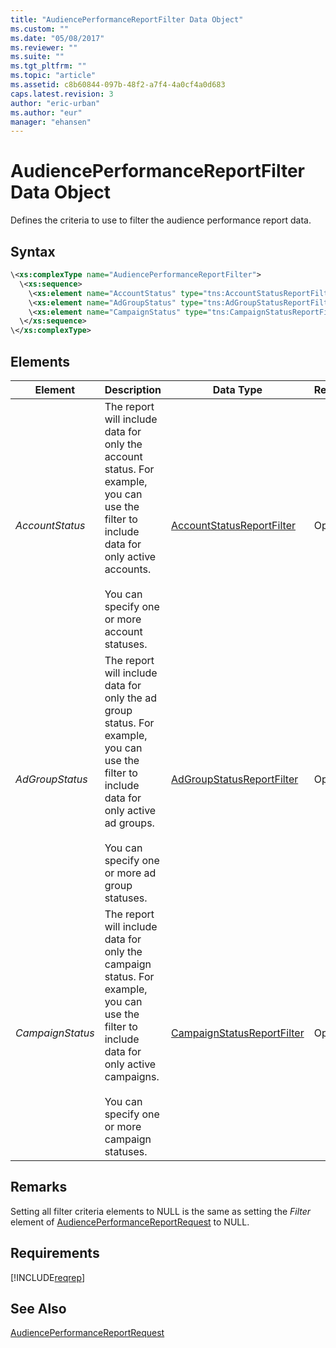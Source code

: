 ```yaml
---
title: "AudiencePerformanceReportFilter Data Object"
ms.custom: ""
ms.date: "05/08/2017"
ms.reviewer: ""
ms.suite: ""
ms.tgt_pltfrm: ""
ms.topic: "article"
ms.assetid: c8b60844-097b-48f2-a7f4-4a0cf4a0d683
caps.latest.revision: 3
author: "eric-urban"
ms.author: "eur"
manager: "ehansen"
---
```

# AudiencePerformanceReportFilter Data Object
Defines the criteria to use to filter the audience performance report data.

## Syntax

```xml
\<xs:complexType name="AudiencePerformanceReportFilter">
  \<xs:sequence>
    \<xs:element name="AccountStatus" type="tns:AccountStatusReportFilter" nillable="true" minOccurs="0"/>
    \<xs:element name="AdGroupStatus" type="tns:AdGroupStatusReportFilter" nillable="true" minOccurs="0"/>
    \<xs:element name="CampaignStatus" type="tns:CampaignStatusReportFilter" nillable="true" minOccurs="0"/>
  \</xs:sequence>
\</xs:complexType>
```

## <a name="elements"></a>Elements

|Element|Description|Data Type|Required/Optional|
|-----------|---------------|-------------|---------------------|
|*AccountStatus*|The report will include data for only the account status. For example, you can use the filter to include data for only active accounts.<br /><br />You can specify one or more account statuses.|[AccountStatusReportFilter](../reporting-api/accountstatusreportfilter-value-set.md)|Optional|
|*AdGroupStatus*|The report will include data for only the ad group status. For example, you can use the filter to include data for only active ad groups.<br /><br />You can specify one or more ad group statuses.|[AdGroupStatusReportFilter](../reporting-api/adgroupstatusreportfilter-value-set.md)|Optional|
|*CampaignStatus*|The report will include data for only the campaign status. For example, you can use the filter to include data for only active campaigns.<br /><br />You can specify one or more campaign statuses.|[CampaignStatusReportFilter](../reporting-api/campaignstatusreportfilter-value-set.md)|Optional|

## Remarks
Setting all filter criteria elements to NULL is the same as setting the *Filter* element of [AudiencePerformanceReportRequest](../reporting-api/audienceperformancereportrequest-data-object.md) to NULL.

## Requirements
[!INCLUDE[reqrep](../reporting-api/includes/reqrep.md)]
## See Also
[AudiencePerformanceReportRequest](../reporting-api/audienceperformancereportrequest-data-object.md)

